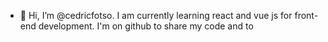 - 👋 Hi, I’m @cedricfotso. I am currently learning react and vue js for front-end development. I'm on github to share my code and to
